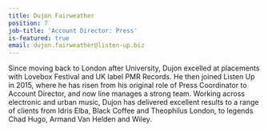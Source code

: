 ```yaml
---
title: Dujon Fairweather
position: 7
job-title: 'Account Director: Press'
is-featured: true
email: dujon.fairweather@listen-up.biz
---
```


Since moving back to London after University, Dujon excelled at placements with Lovebox Festival and UK label PMR Records. He then joined Listen Up in 2015, where he has risen from his original role of Press Coordinator to Account Director, and now line manages a strong team. Working across electronic and urban music, Dujon has delivered excellent results to a range of clients from Idris Elba, Black Coffee and Theophilus London, to legends Chad Hugo, Armand Van Helden and Wiley.
